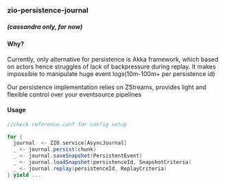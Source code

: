 ### zio-persistence-journal
##### (cassandra only, for now)

#### Why?
Currently, only alternative for persistence is Akka framework, which based on actors hence 
struggles of lack of backpressure during replay.
It makes impossible to manipulate huge event logs(10m-100m+ per persistence id)

Our persistence implementation relies on ZStreams, provides light and flexible control over your eventsource pipelines

#### Usage

```scala
//check reference.conf for config setup

for {
  journal  <- ZIO.service[AsyncJournal]
  _ <- journal.persist(chunk)
  _ <- journal.saveSnapshot(PersistentEvent)
  _ <- journal.loadSnapshot(persistenceId, SnapshotCriteria)
  _ <- journal.replay(persistenceId, ReplayCriteria)
} yield ...

```

